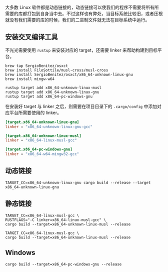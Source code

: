 大多数 Linux 软件都是动态链接的，动态链接可以使我们的程序不需要将所有所需要的库都打包到自身当中去。不过这样也有弊处，当目标系统比较旧，或者压根就没有我们需要的库的时候，我们的二进制文件就无法在目标系统中运行。

## 安装交叉编译工具

不光光需要使用 `rustup` 来安装对应的 target，还需要 linker 来帮助构建到目标平台。

```
brew tap SergioBenitez/osxct
brew install FiloSottile/musl-cross/musl-cross
brew install SergioBenitez/osxct/x86_64-unknown-linux-gnu
brew install mingw-w64
```

```
rustup target add x86_64-unknown-linux-musl
rustup target add x86_64-unknown-linux-gnu
rustup target add x86_64-pc-windows-gnu
```

在安装好 target 与 linker 之后，则需要在项目目录下的 `.cargo/config` 中添加对应平台所需要使用的 linker。

```toml
[target.x86_64-unknown-linux-gnu]  
linker = "x86_64-unknown-linux-gnu-gcc"

[target.x86_64-unknown-linux-musl]
linker = "x86_64-linux-musl-gcc"

[target.x86_64-pc-windows-gnu]
linker = "x86_64-w64-mingw32-gcc"
```

## 动态链接

```
TARGET_CC=x86_64-unknown-linux-gnu cargo build --release --target x86_64-unknown-linux-gnu
```

## 静态链接

```
TARGET_CC=x86_64-linux-musl-gcc \
RUSTFLAGS="-C linker=x86_64-linux-musl-gcc" \
cargo build --target=x86_64-unknown-linux-musl --release
```

```
TARGET_CC=x86_64-linux-musl-gcc \
cargo build --target=x86_64-unknown-linux-musl --release
```

## Windows

```
cargo build --target=x86_64-pc-windows-gnu --release
```